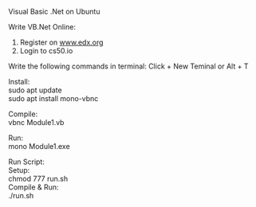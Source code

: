 Visual Basic .Net on Ubuntu     

Write VB.Net Online:    
1. Register on www.edx.org  
2. Login to cs50.io 

Write the following commands in terminal: 
Click + New Teminal or Alt + T  

Install:    
sudo apt update     
sudo apt install mono-vbnc      

Compile:    
vbnc Module1.vb 

Run:    
mono Module1.exe    

Run Script:     
Setup:  
chmod 777 run.sh    
Compile & Run:   
./run.sh